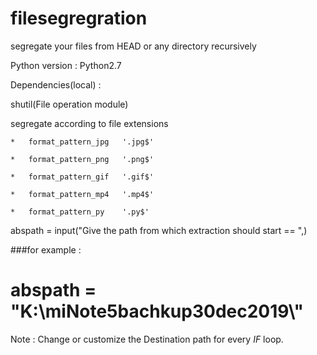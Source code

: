 # filesegregration

segregate your files from HEAD or any directory recursively 


Python version : Python2.7

Dependencies(local) : 

  shutil(File operation module)



segregate according to file extensions

    *   format_pattern_jpg 	 '.jpg$'

    *   format_pattern_png 	 '.png$'
    
    *   format_pattern_gif 	 '.gif$'
    
    *   format_pattern_mp4 	 '.mp4$'
    
    *   format_pattern_py 	 '.py$'


abspath = input("Give the path from which extraction should  start == ",)

###for example :

# abspath =  "K:\\miNote5bachkup30dec2019\\"


Note : Change or customize the Destination path for every _IF_ loop.

